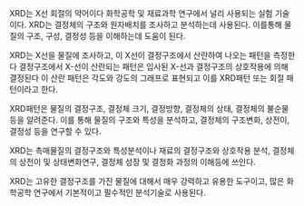 XRD는 X선 회절의 약어이다
화학공학 및 재료과학 연구에서 널리 사용되는 실험 기술이다.
XRD는 결정체의 구조와 원자배치를 조사하고 분석하는데 사용된다.
이를통해 물질의 구조, 구성, 결정성 등을 이해하는데 도움이 된다.

XRD는 X선을 물질에 조사하고, 이 X선이 결정구조에서 산란하여 나오는 패턴을 측정한다
결정구조에서 X-선이 산란되는 패턴은 입사된 X-선과 결정구조의 상호작용에 의해 결정된다
이 산란 패턴은 각도와 강도의 그래프로 표현되고 이를 XRD패턴 또는 회절 패턴이라고 한다.

XRD패턴은 물질의 결정구조, 결정체 크기, 결정방향, 결정체의 상태, 결정체의 불순물 등을 알려준다.
이를 통해 물질의 구조와 특성을 분석하고, 결정체의 구조변화, 상전이, 결정성 등을 연구할 수 있다.

XRD는 촉매물질의 결정구조와 특성분석이나 재료의 결정구조와 상호작용 분석, 결정체의 상전이 및 상태변화연구, 결정체 성장 및 결정화 과정의 이해등에 쓰인다.

XRD는 고유한 결정구조를 가진 물질에 대해서 매우 강력하고 유용한 도구이고, 많은 화학공학 연구에서 기본적이고 필수적인 분석기술로 사용된다.